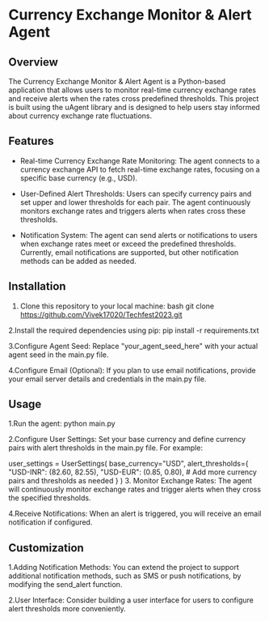 # Currency Exchange Monitor & Alert Agent

## Overview

The Currency Exchange Monitor & Alert Agent is a Python-based application that allows users to monitor real-time currency exchange rates and receive alerts when the rates cross predefined thresholds. This project is built using the uAgent library and is designed to help users stay informed about currency exchange rate fluctuations.

## Features

- Real-time Currency Exchange Rate Monitoring: The agent connects to a currency exchange API to fetch real-time exchange rates, focusing on a specific base currency (e.g., USD).

- User-Defined Alert Thresholds: Users can specify currency pairs and set upper and lower thresholds for each pair. The agent continuously monitors exchange rates and triggers alerts when rates cross these thresholds.

- Notification System: The agent can send alerts or notifications to users when exchange rates meet or exceed the predefined thresholds. Currently, email notifications are supported, but other notification methods can be added as needed.

## Installation

1. Clone this repository to your local machine:
bash git clone https://github.com/Vivek17020/Techfest2023.git

2.Install the required dependencies using pip:
pip install -r requirements.txt

3.Configure Agent Seed: Replace "your_agent_seed_here" with your actual agent seed in the main.py file.

4.Configure Email (Optional): If you plan to use email notifications, provide your email server details and credentials in the main.py file.

## Usage

1.Run the agent:
python main.py

2.Configure User Settings: Set your base currency and define currency pairs with alert thresholds in the main.py file. For example:

user_settings = UserSettings(
    base_currency="USD",
    alert_thresholds={
        "USD-INR": (82.60, 82.55),
        "USD-EUR": (0.85, 0.80),
        # Add more currency pairs and thresholds as needed
    }
)
3. Monitor Exchange Rates: The agent will continuously monitor exchange rates and trigger alerts when they cross the specified thresholds.

4.Receive Notifications: When an alert is triggered, you will receive an email notification if configured.

## Customization
1.Adding Notification Methods: You can extend the project to support additional notification methods, such as SMS or push notifications, by modifying the send_alert function.

2.User Interface: Consider building a user interface for users to configure alert thresholds more conveniently.
